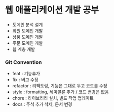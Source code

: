 # 웹 애플리케이션 개발 공부

- 도메인 분석 설계
- 회원 도메인 개발
- 상품 도메인 개발
- 주문 도메인 개발
- 웹 계층 개발 



### Git Convention

- feat : 기능추가
- fix : 버그 수정
- refactor : 리팩토링, 기능은 그대로 두고 코드를 수정
- style : formatting, 세미콜론 추가 / 코드 변경은 없음
- chore : 라이브러리 설치, 빌드 작업 업데이트
- docs : 주석 추가 삭제, 문서 변경
